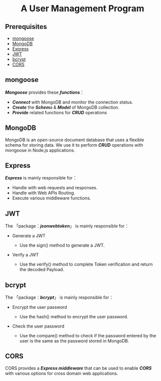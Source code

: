<h1 align="center">A User Management Program</h1>

## Prerequisites

- [mongoose](#mongoose)
- [MongoDB](#mongodb)
- [Express](#express)
- [JWT](#jwt)
- [bcrypt](#bcrypt)
- [CORS](#cors)

## mongoose

***Mongoose*** provides these ***functions***：

- ***Connect*** with MongoDB and monitor the connection status.
- ***Create*** the ***Schem***a & ***Model*** of MongoDB collection.
- ***Provide*** related functions for ***CRUD*** operations

## MongoDB

MongoDB is an open-source document database that uses a flexible schema for storing data. We use it to perform ***CRUD*** operations with mongoose in Node.js applications.

## Express

***Express*** is mainly responsible for：

- Handle with web requests and responses.
- Handle with Web APIs Routing.
- Execute various middleware functions.

## JWT

The 「package：***jsonwebtoken***」 is mainly responsible for：

- Generate a JWT
  - Use the sign() method to generate a JWT.

- Verify a JWT
  - Use the verify() method to complete Token verification and return the decoded Payload.

## bcrypt

The 「package：***bcrypt***」 is mainly responsible for：

- Encrypt the user password
  - Use the hash() method to encrypt the user password.

- Check the user password
  - Use the compare() method to check if the password entered by the user is the same as the password stored in MongoDB.

## CORS

CORS provides a ***Express middleware*** that can be used to enable ***CORS*** with various options for cross domain web applications.
